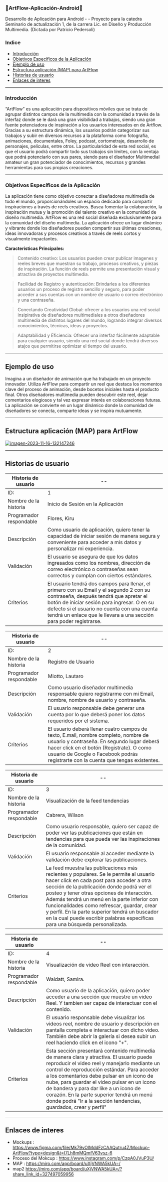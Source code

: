 ### :rocket:ArtFlow-Aplicación-Android:rocket:
Desarrollo de Aplicación para Android -  - Proyecto para la catedra Seminario de actualización 1, de la carrera Lic. en Diseño y Producción Multimedia. (Dictada por Patricio Pedersoli)


### Indice

- [Introducción](#Introducción)
- [Objetivos Específicos de la Aplicación](#Objetivos-Específicos-de-la-Aplicación)
- [Ejemplo de uso](#Ejemplo-de-uso)
- [Estructura aplicación (MAP) para ArtFlow](#Estructura-aplicación-(MAP)-para-ArtFlow)
- [Historias de usuario](#Historias-de-usuario)
- [Enlaces de interes](#Enlaces-de-interes)
  


------------
### Introducción
“ArtFlow” es una aplicación para dispositivos móviles que se trata de agrupar distintos campos de la multimedia con la comunidad a través de la interfaz donde se le dará una gran visibilidad a trabajos, siendo una gran fuente potenciadora de inspiración a los usuarios interesados en de Artflow. Gracias a su estructura dinámica, los usuarios podrán categorizar sus trabajos y subir en diversos recursos a la plataforma como fotografía, animaciones, documentales, Foley, podcast, cortometraje, desarrollo de personajes, películas, entre otros. La particularidad de esta red social, es que el usuario podrá compartir todo sus trabajos sin límites, con la ventaja que podrá potenciarlo con sus pares, siendo para el diseñador Multimedial amateur un gran potenciador de conocimientos, recursos y grandes herramientas para sus propias creaciones.

------------
### Objetivos Específicos de la Aplicación

La aplicación tiene como objetivo conectar a diseñadores multimedia de todo el mundo, proporcionándoles un espacio dedicado para compartir inspiraciones a través de reels creativos. Busca fomentar la colaboración, la inspiración mutua y la promoción del talento creativo en la comunidad de diseño multimedia.
ArtFlow es una red social diseñada exclusivamente para la comunidad del diseño multimedia. La aplicación ofrece un lugar dinámico y vibrante donde los diseñadores pueden compartir sus últimas creaciones, ideas innovadoras y procesos creativos a través de reels cortos y visualmente impactantes.

**Características Principales:**
> Contenido creativo: Los usuarios pueden crear publicar imagenes y reeles breves que muestran su trabajo, procesos creativos, y piezas de inspiración. La función de reels permite una presentación visual y atractiva de proyectos multimedia.

> Facilidad de Registro y autenticación: Brindarles a los diferentes usuarios un proceso de registro sencillo y seguro, para poder acceder a sus cuentas con un nombre de usuario o correo electrónico y una contraseña.

> Conectando Creatividad Global: ofrecer a los usuarios una red social insipirativa de diseñadores multimediales a otros diseñadores multimedia de distintos lugares del mundo, logrando integrar diversos conocimientos, técnicas, ideas y proyectos.

> Adaptabilidad y Eficiencia: Ofrecer una interfaz fácilmente adaptable para cualquier usuario, siendo una red social donde tendrá diversos atajos que permitirse optimizar el tiempo del
usuario.

------------

## Ejemplo de uso
Imagina a un diseñador de animación que ha trabajado en un proyecto innovador. Utiliza ArtFlow para compartir un reel que destaca los momentos clave del proceso de animación, desde bocetos iniciales hasta el producto final. Otros diseñadores multimedia pueden descubrir este reel, dejar comentarios elogiosos y tal vez expresar interés en colaboraciones futuras. La aplicación se convierte en un lugar dinámico donde la comunidad de diseñadores se conecta, comparte ideas y se inspira mutuamente.

------------
## Estructura aplicación (MAP) para ArtFlow

<a href='https://postimg.cc/m1FNTnd4' target='_blank'><img src='https://i.postimg.cc/brm69ckZ/imagen-2023-11-16-132147246.png' border='0' alt='imagen-2023-11-16-132147246'/></a>

-----------

## Historias de usuario
Historia de usuario  | --
------------- | -------------
ID:  | 1
Nombre de la historia  |  Inicio de Sesión en la Aplicación
Programador respondable | Flores, Kiru
Descripción | Como usuario de aplicación, quiero tener la capacidad de iniciar sesión de manera segura y conveniente para acceder a mis datos y personalizar mi experiencia.
Validación | El usuario se asegura de que los datos ingresados como los nombres, dirección de correo electrónico o contraseñas sean correctos y cumplan con ciertos estándares.
Criterios | El usuario tendrá dos campos para llenar, el primero con su Email y el segundo 2 con su contraseña, después tendrá que apretar el botón de iniciar sesión para ingresar. O en su defecto si el usuario no cuenta con una cuenta tendrá un enlace que le llevara a una sección para poder registrarse.


Historia de usuario  | --
------------- | -------------
ID:  | 2
Nombre de la historia  |  Registro de Usuario
Programador respondable | Miotto, Lautaro
Descripción | Como usuario diseñador multimedia responsable quiero registrarme con mi Email, nombre, nombre de usuario y contraseña.
Validación | El usuario responsable debe generar una cuenta por lo que deberá poner los datos requeridos por el sistema.
Criterios | El usuario deberá llenar cuatro campos de texto, E.mail, nombre completo, nombre de usuario y contraseña. En segundo lugar deberá hacer click en el botón (Registrate). O como usuario de Google o Facebook podrás registrarte con la cuenta que tengas existentes.


Historia de usuario  | --
------------- | -------------
ID:  | 3
Nombre de la historia  |  Visualización de la feed tendencias
Programador respondable | Cabrera, Wilson
Descripción | Como usuario responsable, quiero ser capaz de poder ver las publicaciones que están en tendencias para que pueda ver las inspiraciones de la comunidad.
Validación | El usuario responsable al acceder mediante la validación debe explorar las publicaciones.
Criterios | La feed muestra las publicaciones más recientes y populares. Se le permite al usuario hacer click en cada post para acceder a otra sección de la publicación donde podrá ver el posteo y tener otras opciones de interacción. Además tendrá un menú en la parte inferior con funcionalidades como refrescar, guardar, crear y perfil. En la parte superior tendrá un buscador en la cual puede escribir palabras específicas para una búsqueda personalizada.



Historia de usuario  | --
------------- | -------------
ID:  | 4
Nombre de la historia  |  Visualización de video  Reel con interacción.
Programador respondable | Waidatt, Samira.
Descripción | Como usuario de la aplicación, quiero poder acceder a una sección que muestre un video Reel. Y tambien ser capaz de interactuar con el contenido.
Validación | El usuario responsable debe visualizar los videos reel, nombre de usuario y descripción en pantalla completa e interactuar con dicho video. También debe abrir la galería si desea subir un reel haciendo click en el icono "+".
Criterios |Esta sección presentará contenido multimedia de manera clara y atractiva. El usuario puede reproducir el video reel y manejarlo mediante un control de reproducción estándar. Para acceder a los comentarios debe pulsar en un icono de nube, para guardar el video pulsar en un icono de bandera y para dar like a un icono de corazón. En la parte superior tendrá un menú donde podrá "Ir a la sección tendencias, guardados, crear y perfil"

------------

## Enlaces de interes

- Mockups : https://www.figma.com/file/Mk79vOIMddFzCAAQutru4Z/Mockup-ArtFlow?type=design&t=I7Lh8mMQmfV63vsz-6
- Proceso del Mokcup : https://www.instagram.com/p/CzpA0JVuP3U/
- MAP : https://miro.com/app/board/uXjVNWA5kUA=/
- map2 https://miro.com/app/board/uXjVNWA5kUA=/?share_link_id=327497059956
